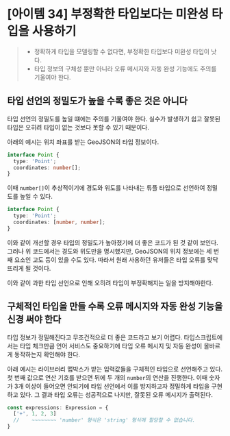 # [아이템 34] 부정확한 타입보다는 미완성 타입을 사용하기

> - 정확하게 타입을 모델링할 수 없다면, 부정확한 타입보다 미완성 타입이 낫다.
> - 타입 정보의 구체성 뿐만 아니라 오류 메시지와 자동 완성 기능에도 주의를 기울여야 한다.

## 타입 선언의 정밀도가 높을 수록 좋은 것은 아니다

타입 선언의 정밀도를 높일 떄에는 주의를 기울여야 한다. 실수가 발생하기 쉽고 잘못된 타입은 오히려 타입이 없는 것보다 못할 수 있기 때문이다.

아래의 예시는 위치 좌표를 받는 GeoJSON의 타입 정보이다.

```ts
interface Point {
  type: 'Point';
  coordinates: number[];
}
```

이때 `number[]`이 추상적이기에 경도와 위도를 나타내는 튜플 타입으로 선언하여 정밀도를 높일 수 있다.

```ts
interface Point {
  type: 'Point';
  coordinates: [number, number];
}
```

이와 같이 개선할 경우 타입의 정밀도가 높아졌기에 더 좋은 코드가 된 것 같이 보인다. 그러나 위 코드에서는 경도와 위도만을 명시했지만, GeoJSON의 위치 정보에는 세 번째 요소인 고도 등이 있을 수도 있다. 따라서 원래 사용하던 유저들은 타입 오류를 맞닥뜨리게 될 것이다.

이와 같이 과한 타입 선언으로 인해 오히려 타입이 부정확해지는 일을 방지해야한다.

## 구체적인 타입을 만들 수록 오류 메시지와 자동 완성 기능을 신경 써야 한다

타입 정보가 정밀해진다고 무조건적으로 더 좋은 코드라고 보기 어렵다. 타입스크립트에서는 타입 체크만큼 언어 서비스도 중요하기에 타입 오류 메시지 및 자동 완성이 올바르게 동작하는지 확인해야 한다.

아래 예시는 라이브러리 맵박스가 받는 입력값들을 구체적인 타입으로 선언해주고 있다. 첫 번째 값으로 연산 기호를 받으면 뒤에 두 개의 `number`의 연산을 진행한다. 이때 숫자가 3개 이상이 들어오면 안되기에 타입 선언에서 이를 방지하고자 정밀하게 타입을 구현하고 있다. 그 결과 타입 오류는 성공적으로 나지만, 잘못된 오류 메시지가 출력된다.

```ts
const expressions: Expression = {
  ['+', 1, 2, 3]
  //    ~~~~~~~~ 'number' 형식은 'string' 형식에 할당할 수 없습니다.
}
```
